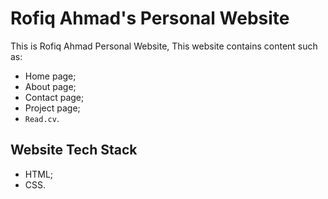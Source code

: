 # Rofiq Ahmad's Personal Website

This is Rofiq Ahmad Personal Website, This website contains content such as:

- Home page;
- About page;
- Contact page;
- Project page;
- `Read.cv`.

## Website Tech Stack

- HTML;
- CSS.
